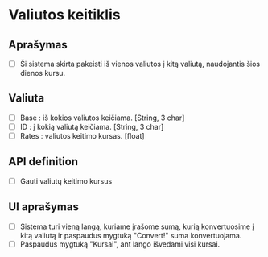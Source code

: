 # Valiutos keitiklis

## Aprašymas
- [ ] Ši sistema skirta pakeisti iš vienos valiutos į kitą valiutą, naudojantis šios dienos kursu.

## Valiuta
- [ ] Base : iš kokios valiutos keičiama. [String, 3 char] 
- [ ] ID : į kokią valiutą keičiama. [String, 3 char]
- [ ] Rates : valiutos keitimo kursas. [float]

## API definition
- [ ] Gauti valiutų keitimo kursus
## UI aprašymas
- [ ] Sistema turi vieną langą, kuriame įrašome sumą, kurią konvertuosime į kitą valiutą ir paspaudus mygtuką "Convert!" suma konvertuojama.
- [ ] Paspaudus mygtuką "Kursai", ant lango išvedami visi kursai.
